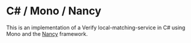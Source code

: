 # C# / Mono / Nancy

This is an implementation of a Verify local-matching-service in C# using Mono and the [Nancy](https://github.com/NancyFx/Nancy) framework.

